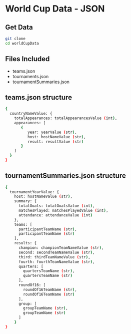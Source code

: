World Cup Data - JSON
============
Get Data
----
```sh
git clone 
cd worldCupData
```
Files Included
----
* teams.json
* tournaments.json
* tournamentSummaries.json

teams.json structure
----
```sh
{
  countryNameValue: {
    totalAppearances: totalAppearancesValue (int),
    appearances: [
       {
          year: yearValue (str),
          host: hostNameValue (str),
          result: resultValue (str)
       }
    ]
  }
}
```
tournamentSummaries.json structure
----
```sh
{
  tournamentYearValue: {
    host: hostNameValue (str),
    summary: {
      totalGoals: totalGoalsValue (int),
      matchesPlayed: matchesPlayedValue (int),
      attendance: attendanceValue (int)
    },
    teams: [
      participantTeamName (str),
      participantTeamName (str)
    ],
    results: {
      champion: championTeamNameValue (str),
      second: secondTeamNameValue (str),
      third: thirdTeamNameValue (str),
      fourth: fourthTeamNameValue (str),
      quarters: [
        quartersTeamName (str),
        quartersTeamName (str)
      ],
      roundOf16: [
        roundOf16TeamName (str),
        roundOf16TeamName (str)
      ],
      group: [
        groupTeamName (str),
        groupTeamName (str)
      ]
    }
}
```
